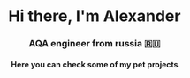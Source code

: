 <h1 align="center">Hi there, I'm Alexander</a> 
<h3 align="center">AQA engineer from russia 🇷🇺</h3>
<h4 align="center">Here you can check some of my pet projects</h4>

